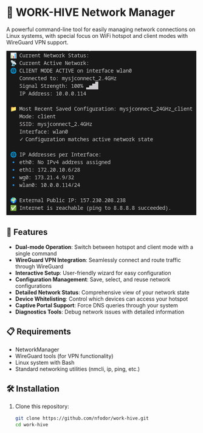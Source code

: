 # 🌟 WORK-HIVE Network Manager

A powerful command-line tool for easily managing network connections on Linux systems, with special focus on WiFi hotspot and client modes with WireGuard VPN support.

![WORK-HIVE Network Status](status_screenshot.png)

## 🚀 Features

- **Dual-mode Operation**: Switch between hotspot and client mode with a single command
- **WireGuard VPN Integration**: Seamlessly connect and route traffic through WireGuard
- **Interactive Setup**: User-friendly wizard for easy configuration
- **Configuration Management**: Save, select, and reuse network configurations
- **Detailed Network Status**: Comprehensive view of your network state
- **Device Whitelisting**: Control which devices can access your hotspot
- **Captive Portal Support**: Force DNS queries through your system
- **Diagnostics Tools**: Debug network issues with detailed information

## 📋 Requirements

- NetworkManager
- WireGuard tools (for VPN functionality)
- Linux system with Bash
- Standard networking utilities (nmcli, ip, ping, etc.)

## 🛠️ Installation

1. Clone this repository:
   ```bash
   git clone https://github.com/nfodor/work-hive.git
   cd work-hive
